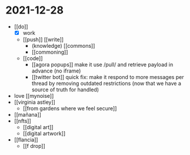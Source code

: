 # 2021-12-28

- [[do]] 
  - [x] work
  - [[push]] [[write]]
    - (knowledge) [[commons]]
    - [[commoning]]
  - [[code]]
    - [[agora popups]] make it use /pull/ and retrieve payload in advance (no iframe)
    - [[twitter bot]] quick fix: make it respond to more messages per thread by removing outdated restrictions (now that we have a source of truth for handled)
- love [[mynoise]]
- [[virginia astley]]
  - [[from gardens where we feel secure]]
- [[mañana]]
- [[nfts]]
  - [[digital art]]
  - [[digital artwork]]
- [[flancia]]
  - [[f drop]] 
